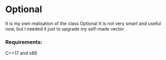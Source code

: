 # Optional

It is my own realisation of the class Optional
It is not very smart and useful now, but I needed it just to upgrade my self-made vector

### Requirements:
C++17 and x86
